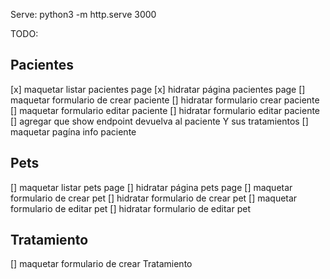 Serve: python3 -m http.serve 3000

TODO:

## Pacientes
[x] maquetar listar pacientes page 
[x] hidratar página pacientes page
[] maquetar formulario de crear paciente
[] hidratar formulario crear paciente
[] maquetar formulario editar paciente
[] hidratar formulario editar paciente
[] agregar que show endpoint devuelva al paciente Y sus tratamientos
[] maquetar pagína info paciente

## Pets
[] maquetar listar pets page
[] hidratar página pets page
[] maquetar formulario de crear pet
[] hidratar formulario de crear pet
[] maquetar formulario de editar pet
[] hidratar formulario de editar pet

## Tratamiento
[] maquetar formulario de crear Tratamiento
